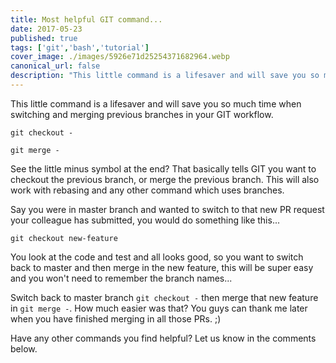 ```yaml
---
title: Most helpful GIT command...
date: 2017-05-23
published: true
tags: ['git','bash','tutorial']
cover_image: ./images/5926e71d25254371682964.webp
canonical_url: false
description: "This little command is a lifesaver and will save you so much time when switching and merging previous branches in your GIT workflow."
---
```


This little command is a lifesaver and will save you so much time when switching and merging previous branches in your GIT workflow.

`git checkout -`

`git merge -`

See the little minus symbol at the end? That basically tells GIT you want to checkout the previous branch, or merge the previous branch. This will also work with rebasing and any other command which uses branches.

Say you were in master branch and wanted to switch to that new PR request your colleague has submitted, you would do something like this...

`git checkout new-feature`

You look at the code and test and all looks good, so you want to switch back to master and then merge in the new feature, this will be super easy and you won't need to remember the branch names...

Switch back to master branch `git checkout -` then merge that new feature in `git merge -`. How much easier was that? You guys can thank me later when you have finished merging in all those PRs. ;)

Have any other commands you find helpful? Let us know in the comments below.
